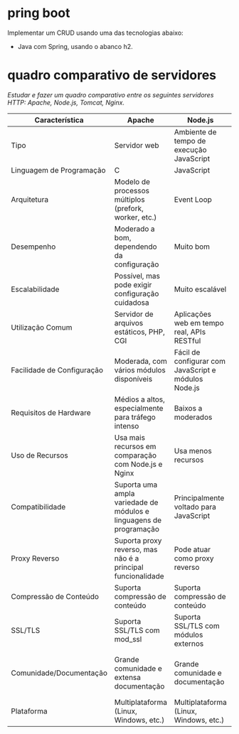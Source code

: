 # pring boot

Implementar um CRUD usando uma das tecnologias abaixo:

* Java com Spring, usando o abanco h2.

# quadro comparativo de servidores

*Estudar e fazer um quadro comparativo entre os seguintes servidores HTTP: Apache, Node.js, Tomcat, Nginx.*

| Característica              | Apache                                                                | Node.js                                                | Tomcat                                                       | Nginx                                                |
| ---------------------------- | --------------------------------------------------------------------- | ------------------------------------------------------ | ------------------------------------------------------------ | ---------------------------------------------------- |
| Tipo                         | Servidor web                                                          | Ambiente de tempo de execução JavaScript             | Servidor de aplicativos Java                                 | Servidor web/reverso proxy                           |
| Linguagem de Programação   | C                                                                     | JavaScript                                             | Java                                                         | C                                                    |
| Arquitetura                  | Modelo de processos múltiplos (prefork, worker, etc.)                | Event Loop                                             | Modelo de Thread (um thread por solicitação)               | Event-driven, modelo de processos múltiplos         |
| Desempenho                   | Moderado a bom, dependendo da configuração                          | Muito bom                                              | Bom                                                          | Muito bom                                            |
| Escalabilidade               | Possível, mas pode exigir configuração cuidadosa                   | Muito escalável                                       | Escalabilidade limitada para aplicações complexas          | Muito escalável                                     |
| Utilização Comum           | Servidor de arquivos estáticos, PHP, CGI                             | Aplicações web em tempo real, APIs RESTful           | Aplicações Java, Servlets, JSP                             | Servidor web, proxy reverso, balanceamento de carga  |
| Facilidade de Configuração | Moderada, com vários módulos disponíveis                           | Fácil de configurar com JavaScript e módulos Node.js | Exige conhecimento avançado em Java                         | Relativamente fácil de configurar                   |
| Requisitos de Hardware       | Médios a altos, especialmente para tráfego intenso                  | Baixos a moderados                                     | Médios a altos                                              | Baixos a moderados                                   |
| Uso de Recursos              | Usa mais recursos em comparação com Node.js e Nginx                 | Usa menos recursos                                     | Usa mais recursos                                            | Usa menos recursos                                   |
| Compatibilidade              | Suporta uma ampla variedade de módulos e linguagens de programação | Principalmente voltado para JavaScript                 | Suporta Java, Servlets, JSP                                  | Focado em servir conteúdo estático e proxy reverso |
| Proxy Reverso                | Suporta proxy reverso, mas não é a principal funcionalidade         | Pode atuar como proxy reverso                          | Não é a principal funcionalidade, mas pode ser configurado | Principal funcionalidade como proxy reverso          |
| Compressão de Conteúdo     | Suporta compressão de conteúdo                                      | Suporta compressão de conteúdo                       | Suporta compressão de conteúdo                             | Suporta compressão de conteúdo                     |
| SSL/TLS                      | Suporta SSL/TLS com mod_ssl                                           | Suporta SSL/TLS com módulos externos                  | Suporta SSL/TLS com configuração adequada                  | Suporta SSL/TLS nativamente                          |
| Comunidade/Documentação    | Grande comunidade e extensa documentação                            | Grande comunidade e documentação                     | Comunidade menor em comparação com Apache e Nginx          | Grande comunidade e documentação                   |
| Plataforma                   | Multiplataforma (Linux, Windows, etc.)                                | Multiplataforma (Linux, Windows, etc.)                 | Multiplataforma (Linux, Windows, etc.)                       | Multiplataforma (Linux, Windows, etc.)               |
